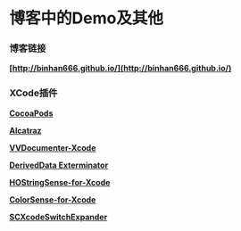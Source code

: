 # 博客中的Demo及其他

### 博客链接
**[http://binhan666.github.io/](http://binhan666.github.io/)**

### XCode插件
**[CocoaPods](https://github.com/CocoaPods/CocoaPods)**

**[Alcatraz](https://github.com/alcatraz/Alcatraz)**

**[VVDocumenter-Xcode](https://github.com/onevcat/VVDocumenter-Xcode)**

**[DerivedData Exterminator](https://github.com/kattrali/deriveddata-exterminator)**

**[HOStringSense-for-Xcode](https://github.com/holtwick/HOStringSense-for-Xcode)**

**[ColorSense-for-Xcode](https://github.com/omz/ColorSense-for-Xcode)**

**[SCXcodeSwitchExpander](https://github.com/stefanceriu/SCXcodeSwitchExpander)**
